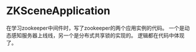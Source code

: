 # ZKSceneApplication
在学习zookeeper中间件时，写了zookeeper的两个应用实例的代码。
一个是动态感知服务器上线线，另一个是分布式共享锁的实现的。
逻辑都在代码中体现了。
